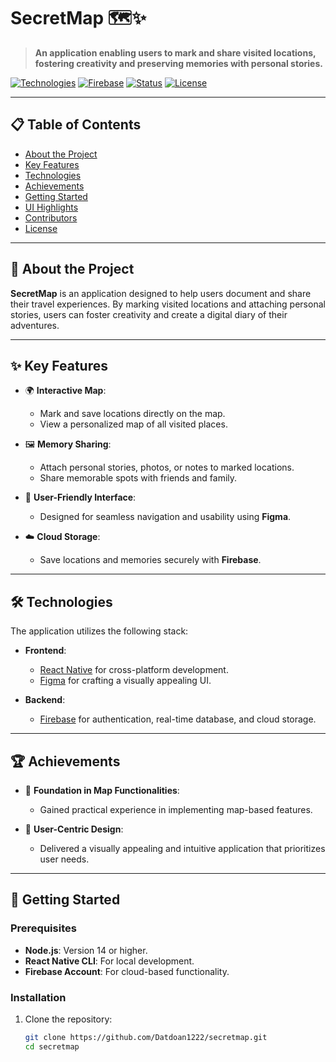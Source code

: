 # SecretMap 🗺️✨

> **An application enabling users to mark and share visited locations, fostering creativity and preserving memories with personal stories.**

[![Technologies](https://img.shields.io/badge/React%20Native-%5E0.70-blue)](https://reactnative.dev/)
[![Firebase](https://img.shields.io/badge/Firebase-Cloud-orange)](https://firebase.google.com/)
[![Status](https://img.shields.io/badge/status-Completed-success)]()
[![License](https://img.shields.io/badge/license-MIT-blue)](LICENSE)

---

## 📋 Table of Contents

- [About the Project](#about-the-project)
- [Key Features](#key-features)
- [Technologies](#technologies)
- [Achievements](#achievements)
- [Getting Started](#getting-started)
- [UI Highlights](#ui-highlights)
- [Contributors](#contributors)
- [License](#license)

---

## 📖 About the Project

**SecretMap** is an application designed to help users document and share their travel experiences. By marking visited locations and attaching personal stories, users can foster creativity and create a digital diary of their adventures.

---

## ✨ Key Features

- 🌍 **Interactive Map**:
  - Mark and save locations directly on the map.
  - View a personalized map of all visited places.

- 🖼️ **Memory Sharing**:
  - Attach personal stories, photos, or notes to marked locations.
  - Share memorable spots with friends and family.

- 🌟 **User-Friendly Interface**:
  - Designed for seamless navigation and usability using **Figma**.

- ☁️ **Cloud Storage**:
  - Save locations and memories securely with **Firebase**.

---

## 🛠️ Technologies

The application utilizes the following stack:

- **Frontend**:
  - [React Native](https://reactnative.dev/) for cross-platform development.
  - [Figma](https://www.figma.com/) for crafting a visually appealing UI.

- **Backend**:
  - [Firebase](https://firebase.google.com/) for authentication, real-time database, and cloud storage.

---

## 🏆 Achievements

- 🚀 **Foundation in Map Functionalities**:
  - Gained practical experience in implementing map-based features.

- 🎨 **User-Centric Design**:
  - Delivered a visually appealing and intuitive application that prioritizes user needs.

---

## 🚀 Getting Started

### Prerequisites

- **Node.js**: Version 14 or higher.
- **React Native CLI**: For local development.
- **Firebase Account**: For cloud-based functionality.

### Installation

1. Clone the repository:
   ```bash
   git clone https://github.com/Datdoan1222/secretmap.git
   cd secretmap
